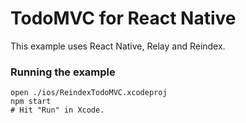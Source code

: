# TodoMVC for React Native

This example uses React Native, Relay and Reindex.

### Running the example

```
open ./ios/ReindexTodoMVC.xcodeproj
npm start
# Hit "Run" in Xcode.
```
